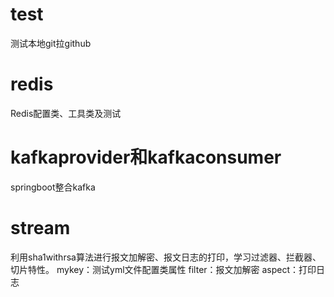 # test
测试本地git拉github
# redis
Redis配置类、工具类及测试
# kafkaprovider和kafkaconsumer
springboot整合kafka
# stream
利用sha1withrsa算法进行报文加解密、报文日志的打印，学习过滤器、拦截器、切片特性。
mykey：测试yml文件配置类属性
filter：报文加解密
aspect：打印日志
